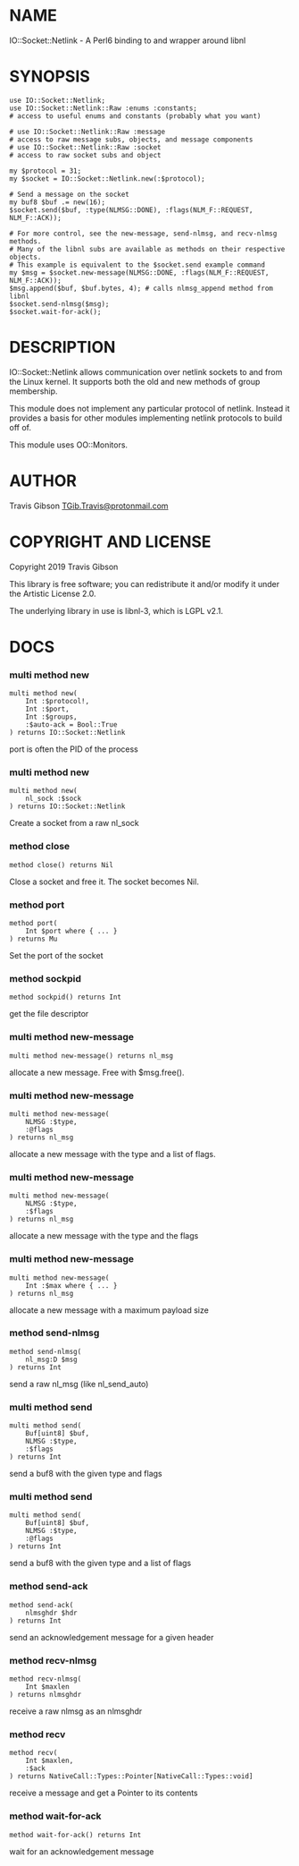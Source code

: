 NAME
====

IO::Socket::Netlink - A Perl6 binding to and wrapper around libnl

SYNOPSIS
========

```perl6
use IO::Socket::Netlink;
use IO::Socket::Netlink::Raw :enums :constants;
# access to useful enums and constants (probably what you want)

# use IO::Socket::Netlink::Raw :message
# access to raw message subs, objects, and message components
# use IO::Socket::Netlink::Raw :socket
# access to raw socket subs and object

my $protocol = 31;
my $socket = IO::Socket::Netlink.new(:$protocol);

# Send a message on the socket
my buf8 $buf .= new(16);
$socket.send($buf, :type(NLMSG::DONE), :flags(NLM_F::REQUEST, NLM_F::ACK));

# For more control, see the new-message, send-nlmsg, and recv-nlmsg methods.
# Many of the libnl subs are available as methods on their respective objects.
# This example is equivalent to the $socket.send example command
my $msg = $socket.new-message(NLMSG::DONE, :flags(NLM_F::REQUEST, NLM_F::ACK));
$msg.append($buf, $buf.bytes, 4); # calls nlmsg_append method from libnl
$socket.send-nlmsg($msg);
$socket.wait-for-ack();
```

DESCRIPTION
===========

IO::Socket::Netlink allows communication over netlink sockets to and from the Linux kernel. It supports both the old and new methods of group membership.

This module does not implement any particular protocol of netlink. Instead it provides a basis for other modules implementing netlink protocols to build off of.

This module uses OO::Monitors.

AUTHOR
======

Travis Gibson <TGib.Travis@protonmail.com>

COPYRIGHT AND LICENSE
=====================

Copyright 2019 Travis Gibson

This library is free software; you can redistribute it and/or modify it under the Artistic License 2.0.

The underlying library in use is libnl-3, which is LGPL v2.1.

DOCS
====

### multi method new

```perl6
multi method new(
    Int :$protocol!,
    Int :$port,
    Int :$groups,
    :$auto-ack = Bool::True
) returns IO::Socket::Netlink
```

port is often the PID of the process

### multi method new

```perl6
multi method new(
    nl_sock :$sock
) returns IO::Socket::Netlink
```

Create a socket from a raw nl_sock

### method close

```perl6
method close() returns Nil
```

Close a socket and free it. The socket becomes Nil.

### method port

```perl6
method port(
    Int $port where { ... }
) returns Mu
```

Set the port of the socket

### method sockpid

```perl6
method sockpid() returns Int
```

get the file descriptor

### multi method new-message

```perl6
multi method new-message() returns nl_msg
```

allocate a new message. Free with $msg.free().

### multi method new-message

```perl6
multi method new-message(
    NLMSG :$type,
    :@flags
) returns nl_msg
```

allocate a new message with the type and a list of flags.

### multi method new-message

```perl6
multi method new-message(
    NLMSG :$type,
    :$flags
) returns nl_msg
```

allocate a new message with the type and the flags

### multi method new-message

```perl6
multi method new-message(
    Int :$max where { ... }
) returns nl_msg
```

allocate a new message with a maximum payload size

### method send-nlmsg

```perl6
method send-nlmsg(
    nl_msg:D $msg
) returns Int
```

send a raw nl_msg (like nl_send_auto)

### multi method send

```perl6
multi method send(
    Buf[uint8] $buf,
    NLMSG :$type,
    :$flags
) returns Int
```

send a buf8 with the given type and flags

### multi method send

```perl6
multi method send(
    Buf[uint8] $buf,
    NLMSG :$type,
    :@flags
) returns Int
```

send a buf8 with the given type and a list of flags

### method send-ack

```perl6
method send-ack(
    nlmsghdr $hdr
) returns Int
```

send an acknowledgement message for a given header

### method recv-nlmsg

```perl6
method recv-nlmsg(
    Int $maxlen
) returns nlmsghdr
```

receive a raw nlmsg as an nlmsghdr

### method recv

```perl6
method recv(
    Int $maxlen,
    :$ack
) returns NativeCall::Types::Pointer[NativeCall::Types::void]
```

receive a message and get a Pointer to its contents

### method wait-for-ack

```perl6
method wait-for-ack() returns Int
```

wait for an acknowledgement message

